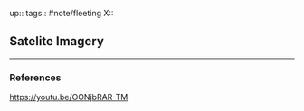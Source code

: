 up::
tags:: #note/fleeting 
X:: 

## Satelite Imagery



---

### References

https://youtu.be/OONjbRAR-TM